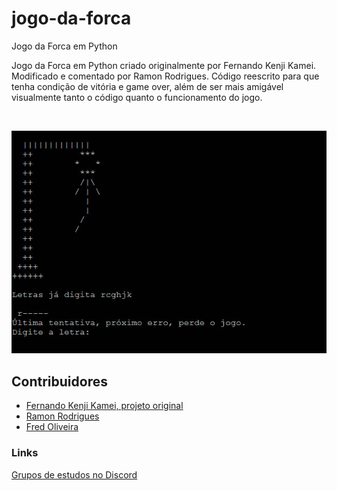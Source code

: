 # jogo-da-forca
Jogo da Forca em Python

<p>Jogo da Forca em Python criado originalmente por Fernando Kenji Kamei. 
Modificado e comentado por Ramon Rodrigues.
Código reescrito para que tenha condição de vitória e game over, além de ser mais amigável visualmente tanto o código quanto o funcionamento do jogo.</p>

</br>

![Alt text](/img/forca.jpg?raw=true "Jogo da forca desenvolvido em Python")
</br>

## Contribuidores
* [Fernando Kenji Kamei, projeto original](https://www.youtube.com/user/fkenjikamei/videos?sort=dd&shelf_id=0&view=0)
* [Ramon Rodrigues](https://github.com/ayerdio)
* [Fred Oliveira](https://github.com/guimaraf)

### Links
[Grupos de estudos no Discord](https://discord.gg/NAJCGYN)